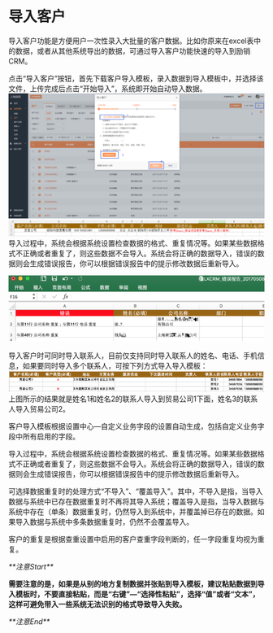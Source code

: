 # 导入客户

导入客户功能是方便用户一次性录入大批量的客户数据。比如你原来在excel表中的数据，或者从其他系统导出的数据，可通过导入客户功能快速的导入到励销CRM。

点击“导入客户”按钮，首先下载客户导入模板，录入数据到导入模板中，并选择该文件，上传完成后点击“开始导入”，系统即开始自动导入数据。![](/assets/lix客户导入.png)![](/assets/导入客户2.png)导入过程中，系统会根据系统设置检查数据的格式、重复情况等。如果某些数据格式不正确或者重复了，则这些数据不会导入。系统会将正确的数据导入，错误的数据则会生成错误报告，你可以根据错误报告中的提示修改数据后重新导入。

![](/assets/lix客户导入3.png)

导入客户时可同时导入联系人，目前仅支持同时导入联系人的姓名、电话、手机信息，如果要同时导入多个联系人，可按下列方式导入导入模板：![](/assets/导入客户03.png)上图所示的结果就是姓名1和姓名2的联系人导入到贸易公司1下面，姓名3的联系人导入贸易公司2。

客户导入模板根据设置中心—自定义业务字段的设置自动生成，包括自定义业务字段中所有启用的字段。

导入过程中，系统会根据系统设置检查数据的格式、重复情况等。如果某些数据格式不正确或者重复了，则这些数据不会导入。系统会将正确的数据导入，错误的数据则会生成错误报告，你可以根据错误报告中的提示修改数据后重新导入。

可选择数据重复时的处理方式“不导入”、“覆盖导入”。其中，不导入是指，当导入数据与系统中已存在数据重复时不再将其导入系统；覆盖导入是指，当导入数据与系统中存在（单条）数据重复时，仍然导入到系统中，并覆盖掉已存在的数据。如果导入数据与系统中多条数据重复时，仍然不会覆盖导入。

客户的重复是根据查重设置中启用的客户查重字段判断的，任一字段重复均视为重复。

_\*\*注意Start\*\*_

**需要注意的是，如果是从别的地方复制数据并张贴到导入模板，建议粘贴数据到导入模板时，不要直接粘贴，而是“右键”—“选择性粘贴”，选择“值”或者“文本”，这样可避免带入一些系统无法识别的格式导致导入失败。**

_\*\*注意End\*\*_

